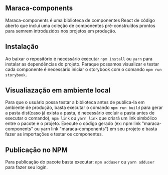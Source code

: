 ## Maraca-components

Maraca-components é uma biblioteca de componentes React de código aberto que inclui uma coleção de componentes pré-construídos prontos para semrem introduzidos nos projetos em produção.

## Instalação

Ao baixar o repositório é necessário executar `npm install` ou `yarn` para instalar as dependências do projeto.
Paraque possamos visualizar e testar cada componente é necessário iniciar o storybook com o comando `npm run storybook`.

## Visualiazação em ambiente local
Para que o usuário possa testar a biblioteca antes de publica-la em ambiente de produção, basta executar o comando `npm run build` para gerar a pasta dist(caso já exista a pasta, é necessário excluir a pasta antes de executar o comando), `npm link` ou `yarn link` que criará um link simbólico entre o pacote e o projeto. Execute o código gerado (ex: npm link "maraca-components" ou yarn link "maraca-components") em seu projeto e basta fazer as importações e testar os componentes.

## Publicação no NPM
Para publicação do pacote basta executar:
`npm adduser` ou `yarn adduser` para fazer seu login.